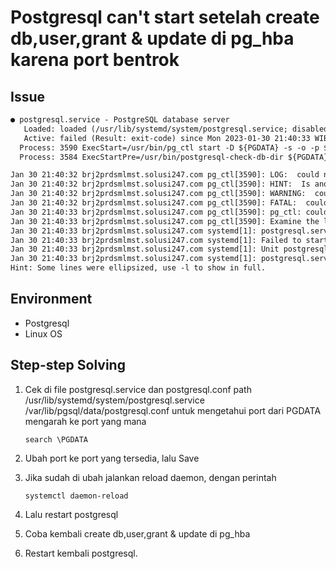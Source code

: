 # Postgresql can't start setelah create db,user,grant & update di pg_hba karena port bentrok

## Issue
```txt
● postgresql.service - PostgreSQL database server
   Loaded: loaded (/usr/lib/systemd/system/postgresql.service; disabled; vendor preset: disabled)
   Active: failed (Result: exit-code) since Mon 2023-01-30 21:40:33 WIB; 14s ago
  Process: 3590 ExecStart=/usr/bin/pg_ctl start -D ${PGDATA} -s -o -p ${PGPORT} -w -t 300 (code=exited, status=1/FAILURE)
  Process: 3584 ExecStartPre=/usr/bin/postgresql-check-db-dir ${PGDATA} (code=exited, status=0/SUCCESS)

Jan 30 21:40:32 brj2prdsmlmst.solusi247.com pg_ctl[3590]: LOG:  could not bind IPv6 socket: Address already in use
Jan 30 21:40:32 brj2prdsmlmst.solusi247.com pg_ctl[3590]: HINT:  Is another postmaster already running on port 5432? If not, ...etry.
Jan 30 21:40:32 brj2prdsmlmst.solusi247.com pg_ctl[3590]: WARNING:  could not create listen socket for "*"
Jan 30 21:40:32 brj2prdsmlmst.solusi247.com pg_ctl[3590]: FATAL:  could not create any TCP/IP sockets
Jan 30 21:40:33 brj2prdsmlmst.solusi247.com pg_ctl[3590]: pg_ctl: could not start server
Jan 30 21:40:33 brj2prdsmlmst.solusi247.com pg_ctl[3590]: Examine the log output.
Jan 30 21:40:33 brj2prdsmlmst.solusi247.com systemd[1]: postgresql.service: control process exited, code=exited status=1
Jan 30 21:40:33 brj2prdsmlmst.solusi247.com systemd[1]: Failed to start PostgreSQL database server.
Jan 30 21:40:33 brj2prdsmlmst.solusi247.com systemd[1]: Unit postgresql.service entered failed state.
Jan 30 21:40:33 brj2prdsmlmst.solusi247.com systemd[1]: postgresql.service failed.
Hint: Some lines were ellipsized, use -l to show in full.
```

## Environment

- Postgresql
- Linux OS

## Step-step Solving

1. Cek di file postgresql.service dan postgresql.conf path /usr/lib/systemd/system/postgresql.service  /var/lib/pgsql/data/postgresql.conf untuk mengetahui port dari PGDATA mengarah ke port yang mana
    ```
    search \PGDATA
    ```

2. Ubah port ke port yang tersedia, lalu Save

3. Jika sudah di ubah jalankan reload daemon, dengan perintah
    ```
    systemctl daemon-reload
    ```
4. Lalu restart postgresql

5. Coba kembali create db,user,grant & update di pg_hba

6. Restart kembali postgresql.